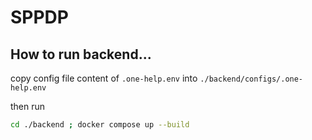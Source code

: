 # SPPDP

## How to run backend...

copy config file content of `.one-help.env` into `./backend/configs/.one-help.env`

then run
```bash
cd ./backend ; docker compose up --build
```